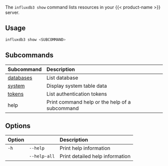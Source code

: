 
The `influxdb3 show` command lists resources in your {{< product-name >}} server.

## Usage

<!--pytest.mark.skip-->

```bash
influxdb3 show <SUBCOMMAND>
```

## Subcommands

| Subcommand                                                              | Description                                    |
| :---------------------------------------------------------------------- | :--------------------------------------------- |
| [databases](/influxdb3/version/reference/cli/influxdb3/show/databases/) | List database                                  |
| [system](/influxdb3/version/reference/cli/influxdb3/show/system/)       | Display system table data                      |
| [tokens](/influxdb3/version/reference/cli/influxdb3/show/tokens/)       | List authentication tokens                      |
| help                                                                    | Print command help or the help of a subcommand |

## Options

| Option |              | Description                     |
| :----- | :----------- | :------------------------------ |
| `-h`   | `--help`     | Print help information          |
|        | `--help-all` | Print detailed help information |
